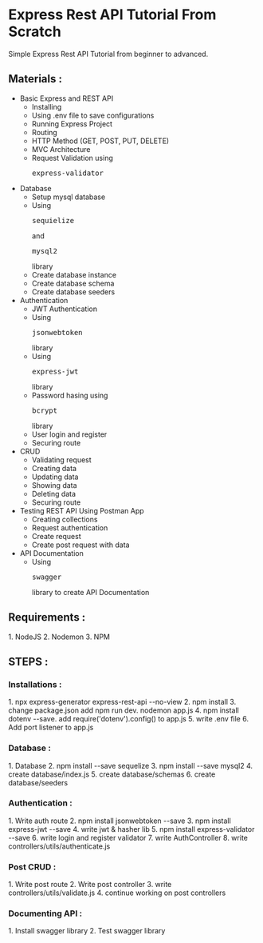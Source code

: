 <h1>Express Rest API Tutorial From Scratch</h1>
<p>Simple Express Rest API Tutorial from beginner to advanced.</p>

<h2>Materials :</h2>
<ul>
  <li>Basic Express and REST API
    <ul>
      <li>Installing</li>
      <li>Using .env file to save configurations</li>
      <li>Running Express Project</li>
      <li>Routing</li>
      <li>HTTP Method (GET, POST, PUT, DELETE)</li>
      <li>MVC Architecture</li>
      <li>Request Validation using <pre>express-validator</pre></li>
    </ul>
  </li>
  <li>Database
    <ul>
      <li>Setup mysql database</li>
      <li>Using <pre>sequielize</pre> and <pre>mysql2</pre> library</li>
      <li>Create database instance</li>
      <li>Create database schema</li>
      <li>Create database seeders</li>
    </ul>
  </li>
  <li>Authentication
    <ul>
      <li>JWT Authentication</li>
      <li>Using <pre>jsonwebtoken</pre> library</li>
      <li>Using <pre>express-jwt</pre> library</li>
      <li>Password hasing using <pre>bcrypt</pre> library</li>
      <li>User login and register</li>
      <li>Securing route</li>
    </ul>
  </li>
  <li>CRUD
    <ul>
      <li>Validating request</li>
      <li>Creating data</li>
      <li>Updating data</li>
      <li>Showing data</li>
      <li>Deleting data</li>
      <li>Securing route</li>
    </ul>
  </li>
  <li>Testing REST API Using Postman App
    <ul>
      <li>Creating collections</li>
      <li>Request authentication</li>
      <li>Create request</li>
      <li>Create post request with data</li>
    </ul>
  </li>
  <li>API Documentation
    <ul>
      <li>Using <pre>swagger</pre> library to create API Documentation</li>
    </ul>
  </li>
</ul>

<h2>Requirements :</h2>
1. NodeJS
2. Nodemon
3. NPM

<h2>STEPS :</h2>
<h3>Installations :</h3>
1. npx express-generator express-rest-api --no-view
2. npm install
3. change package.json add npm run dev. nodemon app.js
4. npm install dotenv --save. add require('dotenv').config() to app.js
5. write .env file
6. Add port listener to app.js

<h3>Database :</h3>
1. Database
2. npm install --save sequelize
3. npm install --save mysql2
4. create database/index.js
5. create database/schemas
6. create database/seeders

<h3>Authentication :</h3>
1. Write auth route
2. npm install jsonwebtoken --save
3. npm install express-jwt --save
4. write jwt & hasher lib
5. npm install express-validator --save
6. write login and register validator
7. write AuthController
8. write controllers/utils/authenticate.js

<h3>Post CRUD :</h3>
1. Write post route
2. Write post controller
3. write controllers/utils/validate.js
4. continue working on post controllers

<h3>Documenting API :</h3>
1. Install swagger library
2. Test swagger library
